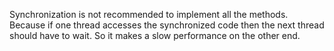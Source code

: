 Synchronization is not recommended to implement all the methods. Because
if one thread accesses the synchronized code then the next thread should
have to wait. So it makes a slow performance on the other end.